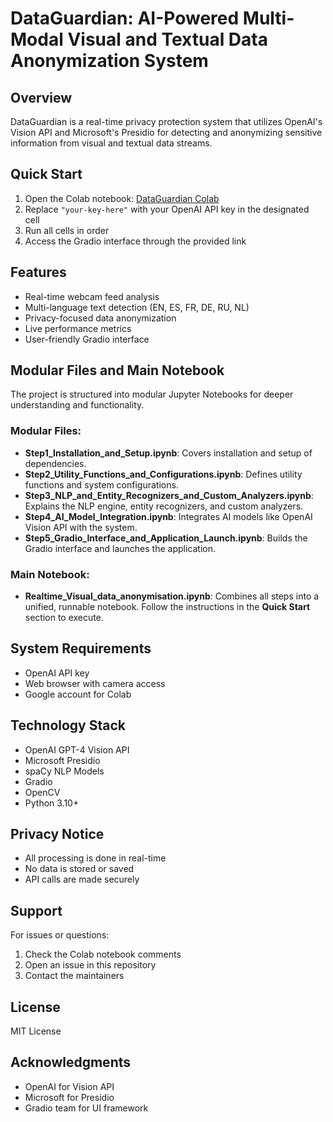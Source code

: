 # DataGuardian: AI-Powered Multi-Modal Visual and Textual Data Anonymization System

## Overview
DataGuardian is a real-time privacy protection system that utilizes OpenAI's Vision API and Microsoft's Presidio for detecting and anonymizing sensitive information from visual and textual data streams.

## Quick Start
1. Open the Colab notebook: [DataGuardian Colab](https://colab.research.google.com/drive/1Y4A6P_EijA4C_HgU0z6_lSCMj1vgXb8U?usp=sharing)
2. Replace `"your-key-here"` with your OpenAI API key in the designated cell
3. Run all cells in order
4. Access the Gradio interface through the provided link

## Features
- Real-time webcam feed analysis
- Multi-language text detection (EN, ES, FR, DE, RU, NL)
- Privacy-focused data anonymization
- Live performance metrics
- User-friendly Gradio interface

## Modular Files and Main Notebook
The project is structured into modular Jupyter Notebooks for deeper understanding and functionality.  

### Modular Files:
- **Step1_Installation_and_Setup.ipynb**: Covers installation and setup of dependencies.
- **Step2_Utility_Functions_and_Configurations.ipynb**: Defines utility functions and system configurations.
- **Step3_NLP_and_Entity_Recognizers_and_Custom_Analyzers.ipynb**: Explains the NLP engine, entity recognizers, and custom analyzers.
- **Step4_AI_Model_Integration.ipynb**: Integrates AI models like OpenAI Vision API with the system.
- **Step5_Gradio_Interface_and_Application_Launch.ipynb**: Builds the Gradio interface and launches the application.

### Main Notebook:
- **Realtime_Visual_data_anonymisation.ipynb**: Combines all steps into a unified, runnable notebook. Follow the instructions in the **Quick Start** section to execute.

## System Requirements
- OpenAI API key
- Web browser with camera access
- Google account for Colab

## Technology Stack
- OpenAI GPT-4 Vision API
- Microsoft Presidio
- spaCy NLP Models
- Gradio
- OpenCV
- Python 3.10+

## Privacy Notice
- All processing is done in real-time
- No data is stored or saved
- API calls are made securely

## Support
For issues or questions:
1. Check the Colab notebook comments
2. Open an issue in this repository
3. Contact the maintainers

## License
MIT License

## Acknowledgments
- OpenAI for Vision API
- Microsoft for Presidio
- Gradio team for UI framework
